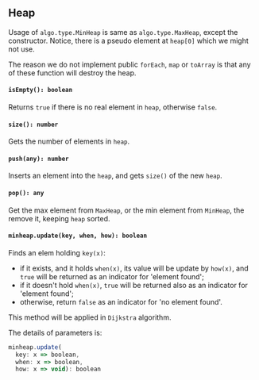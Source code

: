 <a name="t"></a>

<a name="heap"></a>
## Heap
Usage of `algo.type.MinHeap` is same as `algo.type.MaxHeap`, except the constructor. 
Notice, there is a pseudo element at `heap[0]` which we might not use.

The reason we do not implement public `forEach`, `map` or `toArray` is 
that any of these function will destroy the heap.

#### `isEmpty(): boolean`
Returns `true` if there is no real element in `heap`, otherwise `false`.
#### `size(): number`
Gets the number of elements in `heap`.
#### `push(any): number`
Inserts an element into the `heap`, and gets `size()` of the new `heap`.
#### `pop(): any`
Get the max element from `MaxHeap`, or the min element from `MinHeap`, 
the remove it, keeping `heap` sorted.
#### `minheap.update(key, when, how): boolean`
Finds an elem holding `key(x)`:
* if it exists, and it holds `when(x)`, its value will be update by `how(x)`, 
  and `true` will be returned as an indicator for 'element found';
* if it doesn't hold `when(x)`, `true` will be returned also as an indicator for 'element found';
* otherwise, return `false` as an indicator for 'no element found'.

This method will be applied in `Dijkstra` algorithm.

The details of parameters is:

```JavaScript
minheap.update(
  key: x => boolean, 
  when: x => boolean, 
  how: x => void): boolean
```

<!--[Back to top](#t)-->